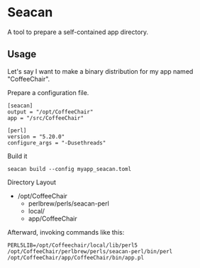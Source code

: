 # Seacan

A tool to prepare a self-contained app directory.

## Usage

Let's say I want to make a binary distribution for my app named "CoffeeChair".

Prepare a configuration file.

```
[seacan]
output = "/opt/CoffeeChair"
app = "/src/CoffeeChair"

[perl]
version = "5.20.0"
configure_args = "-Dusethreads"

```

Build it

    seacan build --config myapp_seacan.toml

Directory Layout

- /opt/CoffeeChair
  - perlbrew/perls/seacan-perl
  - local/
  - app/CoffeeChair

Afterward, invoking commands like this:

    PERL5LIB=/opt/Coffeechair/local/lib/perl5 /opt/CoffeeChair/perlbrew/perls/seacan-perl/bin/perl /opt/CoffeeChair/app/CoffeeChair/bin/app.pl

